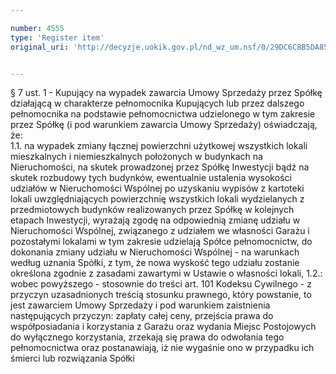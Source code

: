 ```yaml
---

number: 4555
type: 'Register item'
original_uri: 'http://decyzje.uokik.gov.pl/nd_wz_um.nsf/0/29DC6C8B5DA85D7DC1257B58003B2736?OpenDocument'


---
```


§ 7 ust. 1 - Kupujący na wypadek zawarcia Umowy Sprzedaży przez Spółkę działającą w charakterze pełnomocnika Kupujących lub przez dalszego pełnomocnika na podstawie pełnomocnictwa udzielonego w tym zakresie przez Spółkę (i pod warunkiem zawarcia Umowy Sprzedaży) oświadczają, że:  
1.1. na wypadek zmiany łącznej powierzchni użytkowej wszystkich lokali mieszkalnych i niemieszkalnych położonych w budynkach na Nieruchomości, na skutek prowadzonej przez Spółkę Inwestycji bądź na skutek rozbudowy tych budynków, ewentualnie ustalenia wysokości udziałów w Nieruchomości Wspólnej po uzyskaniu wypisów z kartoteki lokali uwzględniających powierzchnię wszystkich lokali wydzielanych z przedmiotowych budynków realizowanych przez Spółkę w kolejnych etapach Inwestycji, wyrażają zgodę na odpowiednią zmianę udziału w Nieruchomości Wspólnej, związanego z udziałem we własności Garażu i pozostałymi lokalami w tym zakresie udzielają Spółce pełnomocnictw, do dokonania zmiany udziału w Nieruchomości Wspólnej - na warunkach według uznania Spółki, z tym, że nowa wyskość tego udziału zostanie określona zgodnie z zasadami zawartymi w Ustawie o własności lokali, 
1.2.: wobec powyższego - stosownie do treści art. 101 Kodeksu Cywilnego - z przyczyn uzasadnionych treścią stosunku prawnego, który powstanie, to jest zawarciem Umowy Sprzedaży i pod warunkiem zaistnienia następujących przyczyn: zapłaty całej ceny, przejścia prawa do współposiadania i korzystania z Garażu oraz wydania Miejsc Postojowych do wyłącznego korzystania, zrzekają się prawa do odwołania tego pełnomocnictwa oraz postanawiają, iż nie wygaśnie ono w przypadku ich śmierci lub rozwiązania Spółki
